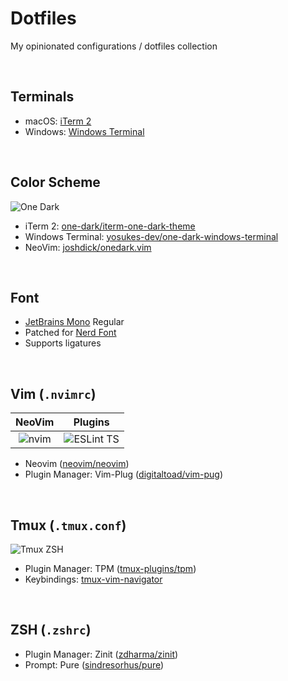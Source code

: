 # Dotfiles
My opinionated configurations / dotfiles collection

<br/>

## Terminals
+ macOS: [iTerm 2](https://github.com/gnachman/iTerm2)
+ Windows: [Windows Terminal](https://github.com/microsoft/terminal)

<br/>

## Color Scheme
![One Dark](https://raw.githubusercontent.com/joshdick/onedark.vim/main/img/color_reference.png)
+ iTerm 2: [one-dark/iterm-one-dark-theme](https://github.com/one-dark/iterm-one-dark-theme)
+ Windows Terminal: [yosukes-dev/one-dark-windows-terminal](https://github.com/yosukes-dev/one-dark-windows-terminal)
+ NeoVim: [joshdick/onedark.vim](https://github.com/joshdick/onedark.vim)

<br/>

## Font
+ [JetBrains Mono](https://www.jetbrains.com/lp/mono) Regular
+ Patched for [Nerd Font](https://github.com/ryanoasis/nerd-fonts)
+ Supports ligatures

<br/>

## Vim (`.nvimrc`)
NeoVim                     |Plugins
:-------------------------:|:-------------------------:
![nvim](https://user-images.githubusercontent.com/21199796/137209162-864ab137-3efd-4457-ade0-838e7cba761a.png)  |  ![ESLint TS](https://user-images.githubusercontent.com/21199796/137209295-2cca17ba-dc55-43e8-985c-a9e5035851de.png)

+ Neovim ([neovim/neovim](https://github.com/neovim/neovim))
+ Plugin Manager: Vim-Plug ([digitaltoad/vim-pug](https://github.com/digitaltoad/vim-pug))

<br/>

## Tmux (`.tmux.conf`)
![Tmux ZSH](https://user-images.githubusercontent.com/21199796/137209241-6c7b7b2e-c7a7-4d4b-981e-43910974ee15.png)
+ Plugin Manager: TPM ([tmux-plugins/tpm](https://github.com/tmux-plugins/tpm))
+ Keybindings: [tmux-vim-navigator](https://github.com/christoomey/vim-tmux-navigator)

<br/>

## ZSH (`.zshrc`)
+ Plugin Manager: Zinit ([zdharma/zinit](https://github.com/zdharma/zinit))
+ Prompt: Pure ([sindresorhus/pure](https://github.com/sindresorhus/pure))
